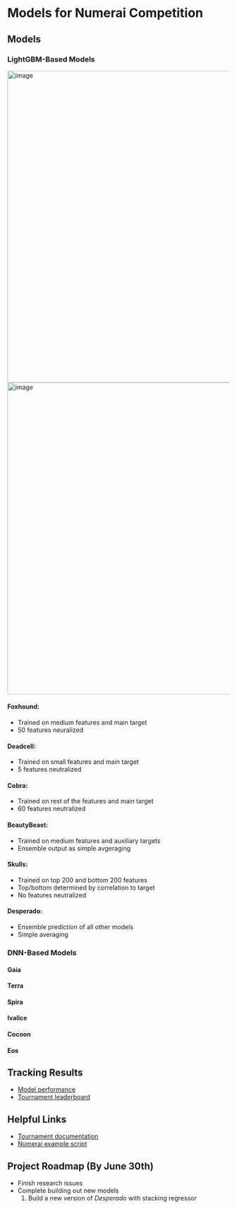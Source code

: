 # Models for Numerai Competition

## Models
### **LightGBM-Based Models**

<img width="706" alt="image" src="https://user-images.githubusercontent.com/42119351/172471486-8150c31e-1280-40fc-9629-37d448c33ad5.png">
<img width="706" alt="image" src="https://user-images.githubusercontent.com/42119351/172475526-0b9b1ad9-42c9-481b-a3df-90d981f7ab5b.png">

#### Foxhound: 
* Trained on medium features and main target
* 50 features neuralized

#### Deadcell: 
* Trained on small features and main target
* 5 features neutralized

#### Cobra: 
* Trained on rest of the features and main target
* 60 features neutralized

#### BeautyBeast: 
* Trained on medium features and auxiliary targets
* Ensemble output as simple avgeraging

#### Skulls:
* Trained on top 200 and bottom 200 features
* Top/bottom determined by correlation to target
* No features neutralized

#### Desperado: 
* Ensemble prediction of all other models
* Simple averaging

### DNN-Based Models

#### Gaia
#### Terra 
#### Spira
#### Ivalice
#### Cocoon
#### Eos


## Tracking Results
* [Model performance](https://numer.ai/models)
* [Tournament leaderboard](https://numer.ai/tournament)

## Helpful Links
* [Tournament documentation](https://docs.numer.ai/)
* [Numerai example script](https://github.com/numerai/example-scripts)

## Project Roadmap (By June 30th)
* Finish research issues
* Complete building out new models
  1. Build a new version of *Desperado* with stacking regressor
